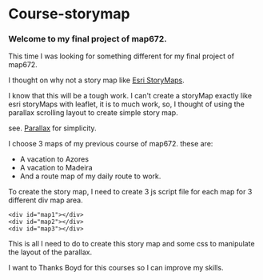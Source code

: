 # Course-storymap

### Welcome to my final project of map672.

This time I was looking for something different for my final project of map672.

I thought on why not a story map like 
 [Esri StoryMaps](https://www.esri.com/en-us/arcgis/products/arcgis-storymaps/stories).
 
 I know that this will be a tough work. I can't create a storyMap exactly like esri storyMaps with leaflet, it is to much work, so, I thought of using the parallax scrolling layout to create simple story map.

see. [Parallax](https://www.w3schools.com/howto/howto_css_parallax.asp) for simplicity.

I choose 3 maps of my previous course of map672. these are:

-	A vacation to Azores
-	A vacation to Madeira
-	And a route map of my daily route to work.


To create the story map, I need to create 3 js script file for each map for 3 different div map area.

```
<div id="map1"></div>
<div id="map2"></div>
<div id="map3"></div>

```


This is all I need to do to create this story map and some css to manipulate the layout of the parallax.

I want to Thanks Boyd for this courses so I can improve my skills.

